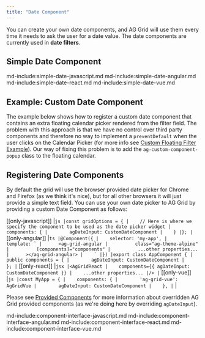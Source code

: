 ```yaml
---
title: "Date Component"
---
```


You can create your own date components, and AG Grid will use them every time it needs to ask the user for a date value. The date components are currently used in **date filters**.

## Simple Date Component

md-include:simple-date-javascript.md
md-include:simple-date-angular.md
md-include:simple-date-react.md
md-include:simple-date-vue.md

## Example: Custom Date Component

The example below shows how to register a custom date component that contains an extra floating calendar picker rendered from the filter field. The problem with this approach is that we have no control over third party components and therefore no way to implement a `preventDefault` when the user clicks on the Calendar Picker (for more info see [Custom Floating Filter Example](/component-floating-filter/#example-custom-floating-filter)). Our way of fixing this problem is to add the `ag-custom-component-popup` class to the floating calendar.

<grid-example title='Custom Date Component' name='custom-date' type='generated' options='{ "extras": ["fontawesome", "flatpickr"] }'></grid-example>

## Registering Date Components

By default the grid will use the browser provided date picker for Chrome and Firefox (as we think it's nice), but for all other browsers it will just provide a simple text field.
You can use your own date picker to AG Grid by providing a custom Date Component as follows:

[[only-javascript]]
|```js
|const gridOptions = {
|    // Here is where we specify the component to be used as the date picker widget
|    components: {
|        agDateInput: CustomDateComponent
|    }
|};
|```
[[only-angular]]
|```ts
|@Component({
|    selector: 'my-app',
|    template: `
|      <ag-grid-angular
|          class="ag-theme-alpine"
|          [components]="components"
|          ...other properties...  
|      ></ag-grid-angular>
|    `
|})
|export class AppComponent {
|    public components = {
|        agDateInput: CustomDateComponent
|    };
|```
[[only-react]]
|```jsx
|<AgGridReact
|    components={{ agDateInput: CustomDateComponent }}
|    ...other properties...
|/>
|```
[[only-vue]]
|```js
|const MyApp = {
|    components: {
|        'ag-grid-vue': AgGridVue
|        agDateInput: CustomDateComponent
|    },
|```
|
 
Please see [Provided Components](../components/#grid-provided-components) for more information about overridden AG Grid provided components (as we're doing here
by overriding `agDateInput`).

md-include:component-interface-javascript.md
md-include:component-interface-angular.md
md-include:component-interface-react.md
md-include:component-interface-vue.md

<interface-documentation interfaceName='IDateParams' overridesrc='component-date/resources/dateParams.json' ></interface-documentation>



